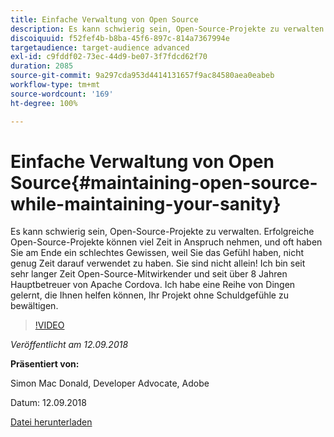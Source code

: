 ```yaml
---
title: Einfache Verwaltung von Open Source
description: Es kann schwierig sein, Open-Source-Projekte zu verwalten. Erfolgreiche Open-Source-Projekte können viel Zeit in Anspruch nehmen, und oft haben Sie am Ende ein schlechtes Gewissen, weil Sie das Gefühl haben, nicht genug Zeit darauf verwendet zu haben. Lernen Sie eine Reihe von Dingen, die Ihnen helfen können, Ihr Projekt ohne Schuldgefühle zu bewältigen.
discoiquuid: f52fef4b-b8ba-45f6-897c-814a7367994e
targetaudience: target-audience advanced
exl-id: c9fddf02-73ec-44d9-be07-3f7fdcd62f70
duration: 2085
source-git-commit: 9a297cda953d4414131657f9ac84580aea0eabeb
workflow-type: tm+mt
source-wordcount: '169'
ht-degree: 100%

---
```


# Einfache Verwaltung von Open Source{#maintaining-open-source-while-maintaining-your-sanity}

Es kann schwierig sein, Open-Source-Projekte zu verwalten. Erfolgreiche Open-Source-Projekte können viel Zeit in Anspruch nehmen, und oft haben Sie am Ende ein schlechtes Gewissen, weil Sie das Gefühl haben, nicht genug Zeit darauf verwendet zu haben. Sie sind nicht allein! Ich bin seit sehr langer Zeit Open-Source-Mitwirkender und seit über 8 Jahren Hauptbetreuer von Apache Cordova. Ich habe eine Reihe von Dingen gelernt, die Ihnen helfen können, Ihr Projekt ohne Schuldgefühle zu bewältigen.

>[!VIDEO](https://video.tv.adobe.com/v/23713/?quality=9)

*Veröffentlicht am 12.09.2018*

**Präsentiert von:**

Simon Mac Donald, Developer Advocate, Adobe

Datum: 12.09.2018

[Datei herunterladen](assets/maintaining-open-source-while-maintaining-your-sanity-gems-091218.pdf)

<!--
[Get back to the Overview](https://helpx.adobe.com/experience-manager/kt/eseminars/gems/aem-index.html)
-->
